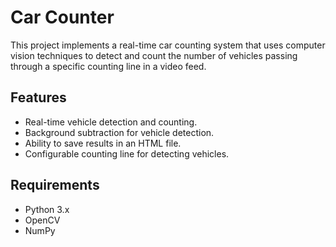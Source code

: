 # Car Counter

This project implements a real-time car counting system that uses computer vision techniques to detect and count the number of vehicles passing through a specific counting line in a video feed.

## Features

- Real-time vehicle detection and counting.
- Background subtraction for vehicle detection.
- Ability to save results in an HTML file.
- Configurable counting line for detecting vehicles.

## Requirements

- Python 3.x
- OpenCV
- NumPy
